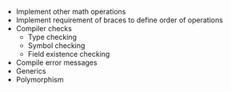 - Implement other math operations
- Implement requirement of braces to define order of operations
- Compiler checks
	- Type checking
	- Symbol checking
	- Field existence checking
- Compile error messages
- Generics
- Polymorphism